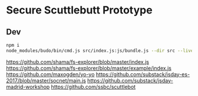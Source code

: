 # Secure Scuttlebutt Prototype



## Dev

```sh
npm i
node_modules/budo/bin/cmd.js src/index.js:js/bundle.js --dir src --live -- -t babelify
```


https://github.com/shama/fs-explorer/blob/master/index.js
https://github.com/shama/fs-explorer/blob/master/example/index.js
https://github.com/maxogden/yo-yo
https://github.com/substack/jsday-es-2017/blob/master/socnet/main.js
https://github.com/substack/jsday-madrid-workshop
https://github.com/ssbc/scuttlebot

